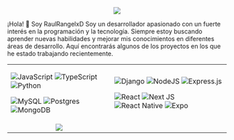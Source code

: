 <div align='center'>
  <img src='https://github.com/user-attachments/assets/63dd6d24-b972-44e8-b9b2-1934ee422edd' >
</div>


¡Hola! 👋 Soy RaulRangelxD
Soy un desarrollador apasionado con un fuerte interés en la programación y la tecnología. Siempre estoy buscando aprender nuevas habilidades y mejorar mis conocimientos en diferentes áreas de desarrollo. Aquí encontrarás algunos de los proyectos en los que he estado trabajando recientemente.


<div align='center'>
<table>
<tr>
<td>

![JavaScript](https://img.shields.io/badge/javascript-%23323330.svg?style=for-the-badge&logo=javascript&logoColor=%23F7DF1E)
![TypeScript](https://img.shields.io/badge/typescript-%23007ACC.svg?style=for-the-badge&logo=typescript&logoColor=white)
![Python](https://img.shields.io/badge/python-3670A0?style=for-the-badge&logo=python&logoColor=ffdd54)

![MySQL](https://img.shields.io/badge/mysql-4479A1.svg?style=for-the-badge&logo=mysql&logoColor=white)
![Postgres](https://img.shields.io/badge/postgres-%23316192.svg?style=for-the-badge&logo=postgresql&logoColor=white)
![MongoDB](https://img.shields.io/badge/MongoDB-%234ea94b.svg?style=for-the-badge&logo=mongodb&logoColor=white)
</td>
<td>
  
![Django](https://img.shields.io/badge/django-%23092E20.svg?style=for-the-badge&logo=django&logoColor=white)
![NodeJS](https://img.shields.io/badge/node.js-6DA55F?style=for-the-badge&logo=node.js&logoColor=white)
![Express.js](https://img.shields.io/badge/express.js-%23404d59.svg?style=for-the-badge&logo=express&logoColor=%2361DAFB)

![React](https://img.shields.io/badge/react-%2320232a.svg?style=for-the-badge&logo=react&logoColor=%2361DAFB)
![Next JS](https://img.shields.io/badge/Next-black?style=for-the-badge&logo=next.js&logoColor=white)
![React Native](https://img.shields.io/badge/react_native-%2320232a.svg?style=for-the-badge&logo=react&logoColor=%2361DAFB)
![Expo](https://img.shields.io/badge/expo-1C1E24?style=for-the-badge&logo=expo&logoColor=#D04A37)
</td>
</tr>
<tr>
  <td>
<div align='center'>
    
 <img src='https://profile-counter.glitch.me/{RaulRangelxD}/count.svg' >
</div>
  </td>
  <td>
  </td>
</tr>
</table>
</div>

 
